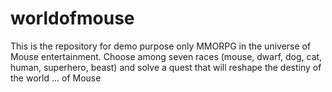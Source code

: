 # worldofmouse
This is the repository for demo purpose only
MMORPG in the universe of Mouse entertainment. Choose among seven races (mouse, dwarf, dog, cat, human, superhero, beast) and solve a quest that will reshape the destiny of the world ... of Mouse
